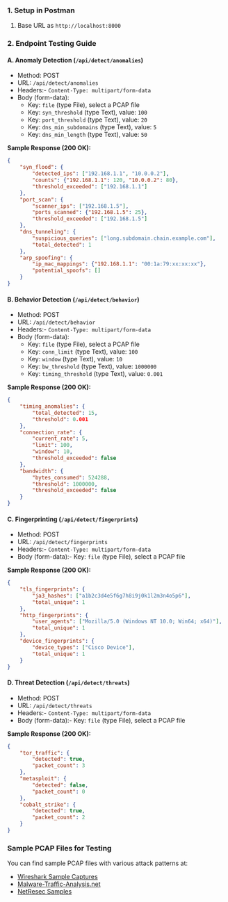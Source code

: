 
### 1. Setup in Postman
1. Base URL as `http://localhost:8000`

### 2. Endpoint Testing Guide

#### A. Anomaly Detection (`/api/detect/anomalies`)
- Method: POST
- URL: `/api/detect/anomalies`
- Headers:- `Content-Type: multipart/form-data`
- Body (form-data):
  - Key: `file` (type File), select a PCAP file
  - Key: `syn_threshold` (type Text), value: `100`
  - Key: `port_threshold` (type Text), value: `20`
  - Key: `dns_min_subdomains` (type Text), value: `5`
  - Key: `dns_min_length` (type Text), value: `50`

**Sample Response (200 OK):**
```json
{
    "syn_flood": {
        "detected_ips": ["192.168.1.1", "10.0.0.2"],
        "counts": {"192.168.1.1": 120, "10.0.0.2": 80},
        "threshold_exceeded": ["192.168.1.1"]
    },
    "port_scan": {
        "scanner_ips": ["192.168.1.5"],
        "ports_scanned": {"192.168.1.5": 25},
        "threshold_exceeded": ["192.168.1.5"]
    },
    "dns_tunneling": {
        "suspicious_queries": ["long.subdomain.chain.example.com"],
        "total_detected": 1
    },
    "arp_spoofing": {
        "ip_mac_mappings": {"192.168.1.1": "00:1a:79:xx:xx:xx"},
        "potential_spoofs": []
    }
}
```

#### B. Behavior Detection (`/api/detect/behavior`)
- Method: POST
- URL: `/api/detect/behavior`
- Headers:- `Content-Type: multipart/form-data`
- Body (form-data):
  - Key: `file` (type File), select a PCAP file
  - Key: `conn_limit` (type Text), value: `100`
  - Key: `window` (type Text), value: `10`
  - Key: `bw_threshold` (type Text), value: `1000000`
  - Key: `timing_threshold` (type Text), value: `0.001`

**Sample Response (200 OK):**
```json
{
    "timing_anomalies": {
        "total_detected": 15,
        "threshold": 0.001
    },
    "connection_rate": {
        "current_rate": 5,
        "limit": 100,
        "window": 10,
        "threshold_exceeded": false
    },
    "bandwidth": {
        "bytes_consumed": 524288,
        "threshold": 1000000,
        "threshold_exceeded": false
    }
}
```

#### C. Fingerprinting (`/api/detect/fingerprints`)
- Method: POST
- URL: `/api/detect/fingerprints`
- Headers:- `Content-Type: multipart/form-data`
- Body (form-data):- Key: `file` (type File), select a PCAP file

**Sample Response (200 OK):**
```json
{
    "tls_fingerprints": {
        "ja3_hashes": ["a1b2c3d4e5f6g7h8i9j0k1l2m3n4o5p6"],
        "total_unique": 1
    },
    "http_fingerprints": {
        "user_agents": ["Mozilla/5.0 (Windows NT 10.0; Win64; x64)"],
        "total_unique": 1
    },
    "device_fingerprints": {
        "device_types": ["Cisco Device"],
        "total_unique": 1
    }
}
```

#### D. Threat Detection (`/api/detect/threats`)
- Method: POST
- URL: `/api/detect/threats`
- Headers:- `Content-Type: multipart/form-data`
- Body (form-data):- Key: `file` (type File), select a PCAP file

**Sample Response (200 OK):**
```json
{
    "tor_traffic": {
        "detected": true,
        "packet_count": 3
    },
    "metasploit": {
        "detected": false,
        "packet_count": 0
    },
    "cobalt_strike": {
        "detected": true,
        "packet_count": 2
    }
}
```

### Sample PCAP Files for Testing

You can find sample PCAP files with various attack patterns at:
- [Wireshark Sample Captures](https://wiki.wireshark.org/SampleCaptures)
- [Malware-Traffic-Analysis.net](https://www.malware-traffic-analysis.net/training-exercises.html)
- [NetResec Samples](https://www.netresec.com/?page=PcapFiles)

